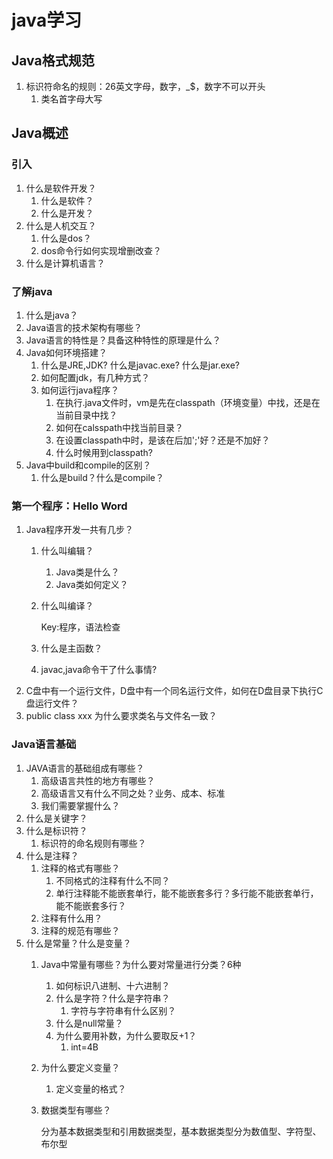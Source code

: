 # java学习

## Java格式规范

1. 标识符命名的规则：26英文字母，数字，_$，数字不可以开头
   1. 类名首字母大写

## Java概述

### 引入

1. 什么是软件开发？
   1. 什么是软件？
   2. 什么是开发？
2. 什么是人机交互？
   1. 什么是dos？
   2. dos命令行如何实现增删改查？
3. 什么是计算机语言？

### 了解java

1. 什么是java？
2. Java语言的技术架构有哪些？
3. Java语言的特性是？具备这种特性的原理是什么？
4. Java如何环境搭建？
   1. 什么是JRE,JDK? 什么是javac.exe? 什么是jar.exe?
   2. 如何配置jdk，有几种方式？
   3. 如何运行java程序？
      1. 在执行.java文件时，vm是先在classpath（环境变量）中找，还是在当前目录中找？
      2. 如何在calsspath中找当前目录？
      3. 在设置classpath中时，是该在后加';'好？还是不加好？
      4. 什么时候用到classpath?
5. Java中build和compile的区别？
   1. 什么是build？什么是compile？

### 第一个程序：Hello Word

1. Java程序开发一共有几步？
   1. 什么叫编辑？
      1. Java类是什么？
      2. Java类如何定义？
   2. 什么叫编译？

      Key:程序，语法检查

   3. 什么是主函数？
   4. javac,java命令干了什么事情?
2. C盘中有一个运行文件，D盘中有一个同名运行文件，如何在D盘目录下执行C盘运行文件？
3. public class xxx 为什么要求类名与文件名一致？

### Java语言基础

   1. JAVA语言的基础组成有哪些？
      1. 高级语言共性的地方有哪些？
      2. 高级语言又有什么不同之处？业务、成本、标准
      3. 我们需要掌握什么？
   2. 什么是关键字？
   3. 什么是标识符？
      1. 标识符的命名规则有哪些？
   4. 什么是注释？
      1. 注释的格式有哪些？
         1. 不同格式的注释有什么不同？
         2. 单行注释能不能嵌套单行，能不能嵌套多行？多行能不能嵌套单行，能不能嵌套多行？
      2. 注释有什么用？
      3. 注释的规范有哪些？
   5. 什么是常量？什么是变量？
      1. Java中常量有哪些？为什么要对常量进行分类？6种
         1. 如何标识八进制、十六进制？
         2. 什么是字符？什么是字符串？
            1. 字符与字符串有什么区别？
         3. 什么是null常量？
         4. 为什么要用补数，为什么要取反+1？
            1. int=4B
      2. 为什么要定义变量？
         1. 定义变量的格式？
      3. 数据类型有哪些？

         分为基本数据类型和引用数据类型，基本数据类型分为数值型、字符型、布尔型
